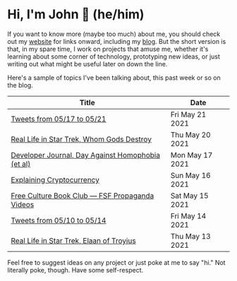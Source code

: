 # Hi, I'm John 👋 (he/him)

If you want to know more (maybe too much) about me, you should check out my [website](https://john.colagioia.net/) for links onward, including my [blog](https://john.colagioia.net/blog).  But the short version is that, in my spare time, I work on projects that amuse me, whether it's learning about some corner of technology, prototyping new ideas, or just writing out what might be useful later on down the line.

Here's a sample of topics I've been talking about, this past week or so on the blog.

|Title|Date|
|-----|-------|
|[Tweets from 05/17 to 05/21](https://john.colagioia.net/blog/media/2021/05/21/week.html)|Fri May 21 2021|
|[Real Life in Star Trek, Whom Gods Destroy](https://john.colagioia.net/blog/2021/05/20/gods.html)|Thu May 20 2021|
|[Developer Journal, Day Against Homophobia (et al)](https://john.colagioia.net/blog/2021/05/17/idahot.html)|Mon May 17 2021|
|[Explaining Cryptocurrency](https://john.colagioia.net/blog/2021/05/16/crypto.html)|Sun May 16 2021|
|[Free Culture Book Club — FSF Propaganda Videos](https://john.colagioia.net/blog/2021/05/15/fsf.html)|Sat May 15 2021|
|[Tweets from 05/10 to 05/14](https://john.colagioia.net/blog/media/2021/05/14/week.html)|Fri May 14 2021|
|[Real Life in Star Trek, Elaan of Troyius](https://john.colagioia.net/blog/2021/05/13/elaan.html)|Thu May 13 2021|

Feel free to suggest ideas on any project or just poke at me to say "hi." Not literally poke, though. Have some self-respect.
